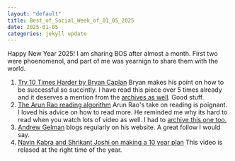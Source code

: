 ```yaml
---
layout: "default"
title: Best_of_Social_Week_of_01_05_2025
date: 2025-01-05
categories: jekyll update
---
```

Happy New Year 2025! I am sharing BOS after almost a month. First two were phoenomenol, and part of me was yearnign to share them with the world. 
1. [Try 10 Times Harder by Bryan Caplan](https://www.betonit.ai/p/do-ten-times-as-much) Bryan makes his point on how to be successful so succintly. I have read this piece over 5 times already and it deserves a mention from the [archives as well](https://web.archive.org/web/20241225160848/https://www.betonit.ai/p/do-ten-times-as-much). Good stuff.  
2. [The Arun Rao reading algorithm](https://raohacker.com/rao-reading-algorithm/) Arun Rao's take on reading is poignant. I loved his advice on how to read more. He reminded me why its hard to read when you watch lots of video as well. I had to [archive this one too.](https://web.archive.org/web/20250111163202/https://raohacker.com/rao-reading-algorithm/)
3. [Andrew Gelman](https://statmodeling.stat.columbia.edu/) blogs regularly on his website. A great follow I would say. 
4. [Navin Kabra and Shrikant Joshi on making a 10 year plan](https://www.youtube.com/watch?v=iZ8wG4bT4wg) This video is relased at the right time of the year. 